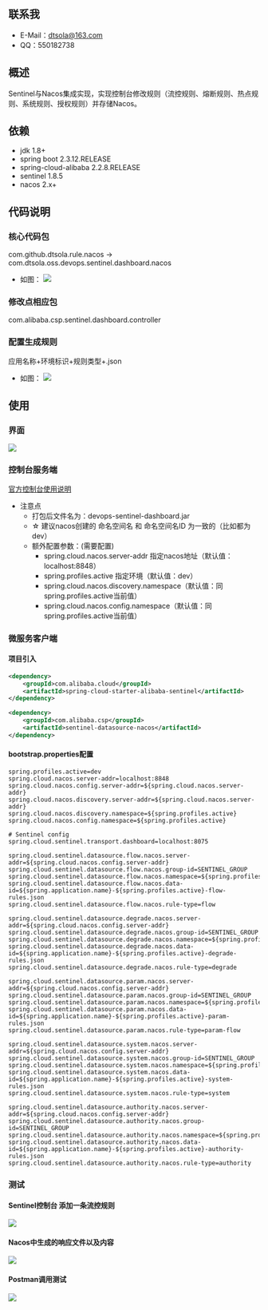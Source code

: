 ## 联系我
- E-Mail：dtsola@163.com
- QQ：550182738


## 概述
Sentinel与Nacos集成实现，实现控制台修改规则（流控规则、熔断规则、热点规则、系统规则、授权规则）并存储Nacos。

## 依赖
- jdk 1.8+
- spring boot 2.3.12.RELEASE
- spring-cloud-alibaba 2.2.8.RELEASE
- sentinel 1.8.5
- nacos 2.x+
## 代码说明
### 核心代码包
com.github.dtsola.rule.nacos -> com.dtsola.oss.devops.sentinel.dashboard.nacos
* 如图：
![](https://pan.bilnn.cn/api/v3/file/sourcejump/6e7GXMtg/9Ys9r-FcEOelg0o5rdH2db_a-Sj8K806iMFelJL-Q2s*)
### 修改点相应包
com.alibaba.csp.sentinel.dashboard.controller

### 配置生成规则
应用名称+环境标识+规则类型+.json
* 如图：
![](https://pan.bilnn.cn/api/v3/file/sourcejump/J4oGWdtz/kPd3S8AE5OUb3OdclcHOR0N5pEPi6LSZ5Y9AIUecQEw*)
## 使用
### 界面
![](https://pan.bilnn.cn/api/v3/file/sourcejump/9L7GY7Co/Qfcw1bhkFZU_HByhA1ItNsqdoIlKMF9GGhUHbmy2eoo*)
### 控制台服务端
[官方控制台使用说明](./Sentinel_Dashboard_README.md)

* 注意点
    - 打包后文件名为：devops-sentinel-dashboard.jar
    - ☆ 建议nacos创建的 命名空间名 和 命名空间名ID 为一致的（比如都为 dev）
    - 额外配置参数：(需要配置)
      - spring.cloud.nacos.server-addr 指定nacos地址（默认值：localhost:8848）
      - spring.profiles.active 指定环境（默认值：dev）
      - spring.cloud.nacos.discovery.namespace（默认值：同spring.profiles.active当前值）
      - spring.cloud.nacos.config.namespace（默认值：同spring.profiles.active当前值）

### 微服务客户端
#### 项目引入
```xml
<dependency>
    <groupId>com.alibaba.cloud</groupId>
    <artifactId>spring-cloud-starter-alibaba-sentinel</artifactId>
</dependency>

<dependency>
    <groupId>com.alibaba.csp</groupId>
    <artifactId>sentinel-datasource-nacos</artifactId>
</dependency>
```
#### bootstrap.properties配置
```properties
spring.profiles.active=dev
spring.cloud.nacos.server-addr=localhost:8848
spring.cloud.nacos.config.server-addr=${spring.cloud.nacos.server-addr}
spring.cloud.nacos.discovery.server-addr=${spring.cloud.nacos.server-addr}
spring.cloud.nacos.discovery.namespace=${spring.profiles.active}
spring.cloud.nacos.config.namespace=${spring.profiles.active}

# Sentinel config
spring.cloud.sentinel.transport.dashboard=localhost:8075

spring.cloud.sentinel.datasource.flow.nacos.server-addr=${spring.cloud.nacos.config.server-addr}
spring.cloud.sentinel.datasource.flow.nacos.group-id=SENTINEL_GROUP
spring.cloud.sentinel.datasource.flow.nacos.namespace=${spring.profiles.active}
spring.cloud.sentinel.datasource.flow.nacos.data-id=${spring.application.name}-${spring.profiles.active}-flow-rules.json
spring.cloud.sentinel.datasource.flow.nacos.rule-type=flow

spring.cloud.sentinel.datasource.degrade.nacos.server-addr=${spring.cloud.nacos.config.server-addr}
spring.cloud.sentinel.datasource.degrade.nacos.group-id=SENTINEL_GROUP
spring.cloud.sentinel.datasource.degrade.nacos.namespace=${spring.profiles.active}
spring.cloud.sentinel.datasource.degrade.nacos.data-id=${spring.application.name}-${spring.profiles.active}-degrade-rules.json
spring.cloud.sentinel.datasource.degrade.nacos.rule-type=degrade

spring.cloud.sentinel.datasource.param.nacos.server-addr=${spring.cloud.nacos.config.server-addr}
spring.cloud.sentinel.datasource.param.nacos.group-id=SENTINEL_GROUP
spring.cloud.sentinel.datasource.param.nacos.namespace=${spring.profiles.active}
spring.cloud.sentinel.datasource.param.nacos.data-id=${spring.application.name}-${spring.profiles.active}-param-rules.json
spring.cloud.sentinel.datasource.param.nacos.rule-type=param-flow

spring.cloud.sentinel.datasource.system.nacos.server-addr=${spring.cloud.nacos.config.server-addr}
spring.cloud.sentinel.datasource.system.nacos.group-id=SENTINEL_GROUP
spring.cloud.sentinel.datasource.system.nacos.namespace=${spring.profiles.active}
spring.cloud.sentinel.datasource.system.nacos.data-id=${spring.application.name}-${spring.profiles.active}-system-rules.json
spring.cloud.sentinel.datasource.system.nacos.rule-type=system

spring.cloud.sentinel.datasource.authority.nacos.server-addr=${spring.cloud.nacos.config.server-addr}
spring.cloud.sentinel.datasource.authority.nacos.group-id=SENTINEL_GROUP
spring.cloud.sentinel.datasource.authority.nacos.namespace=${spring.profiles.active}
spring.cloud.sentinel.datasource.authority.nacos.data-id=${spring.application.name}-${spring.profiles.active}-authority-rules.json
spring.cloud.sentinel.datasource.authority.nacos.rule-type=authority

```
### 测试
#### Sentinel控制台 添加一条流控规则
![](https://pan.bilnn.cn/api/v3/file/sourcejump/mmWxqQSw/UnBEtKhsY62iPH1mk_cvL0zKzcTetaG7R5SOoghS3jg*)

#### Nacos中生成的响应文件以及内容
![](https://pan.bilnn.cn/api/v3/file/sourcejump/GPAGzLIZ/XVBzmgUGzcwMH3U7u9fb8aX9pObDa2mzudGkWrdIJI0*)

#### Postman调用测试
![](https://pan.bilnn.cn/api/v3/file/sourcejump/xndP6wfe/qhP4JmvK8yJfcP4OJLXcEt58eDNHMvRKLi9yQLxZZh8*)

